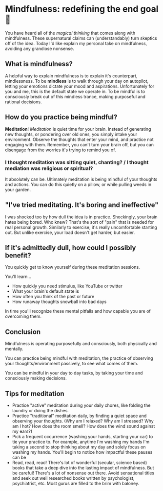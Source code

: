 # Mindfulness: redefining the end goal 🧘
You have heard all of the *magical thinking* that comes along with mindfulness. These supernatural claims can (understandably) turn skeptics off of the idea. Today I'd like explain my personal take on mindfulness, avoiding any grandiose nonsense. 

## What is mindfulness?
A helpful way to explain mindfulness is to explain it's counterpart, mindlessness. To be **mindless** is to walk through your day on autopilot, letting your emotions dictate your mood and aspirations. Unfortunately for you and me, this is the default state we operate in. To be mindful is to consciously break out of this mindless trance, making purposeful and rational decisions.

## How do you practice being mindful?
**Meditation**! *Meditation* is quiet time for your brain. Instead of generating new thoughts, or pondering over old ones, you simply intake your environment. Observe the thoughts that enter your mind, and practice not engaging with them. Remember, you can't turn your brain off, but you can disengage from the worries it's trying to remind you of. 

### I thought meditation was sitting quiet, chanting? / I thought mediation was religious or spiritual?
It absolutely can be. Ultimately meditation is being mindful of your thoughts and actions. You can do this quietly on a pillow, or while pulling weeds in your garden. 

## "I've tried meditating. It's boring and ineffective"
I was shocked too by how dull the idea is in practice. Shockingly, your brain hates being bored. Who knew? That's the sort of "pain" that is needed for real personal growth. Similarly to exercise, it's really uncomfortable starting out. But unlike exercise, your load doesn't get harder, but easier.

## If it's admittedly dull, how could I possibly benefit?
You quickly get to know yourself during these meditation sessions.

You'll learn...
* How quickly you need stimulus, like YouTube or twitter
* What your brain's default state is
* How often you think of the past or future
* How runaway thoughts snowball into bad days

In time you'll recognize these mental pitfalls and how capable you are of overcoming them. 

## Conclusion
Mindfulness is operating purposefully and consciously, both physically and mentally.

You can practice being mindful with meditation, the practice of observing your thoughts/environment passively, to see what comes of them.

You can be mindful in your day to day tasks, by taking your time and consciously making decisions.

## Tips for meditation
* Practice "active" meditation during your daily chores, like folding the laundry or doing the dishes.
* Practice "traditional" meditation daily, by finding a quiet space and observing your thoughts. (Why am I relaxed? Why am I stressed? Why am I hot? How does the room smell? How does the wind sound against my ears?)
* Pick a frequent occurrence (washing your hands, starting your car) to tie your practice to. For example, anytime I'm washing my hands I'm taking a second to stop thinking about my day and solely focus on washing my hands. You'll begin to notice how impactful these pauses can be
* Read, read, read! There's lot of wonderful (secular, science based) books that take a deep dive into the lasting impact of mindfulness. But be careful! There's a lot of nonsense out there. Avoid sensational titles and seek out well researched books written by psychologist, psychiatrist, etc. Most gurus are filled to the brim with baloney. 

